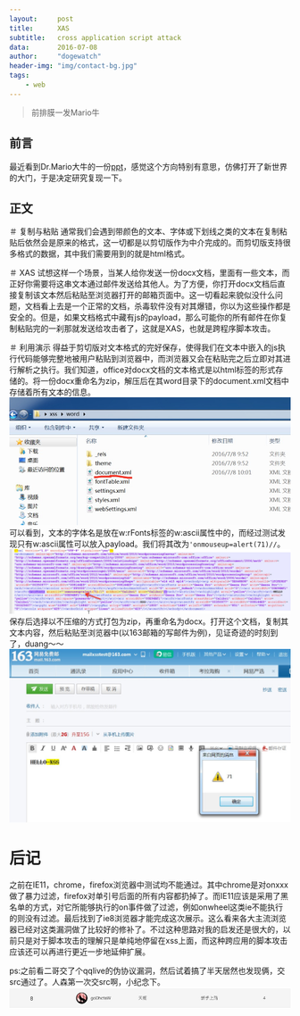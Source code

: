 ```yaml
---
layout:		post
title:		XAS
subtitle:	cross application script attack
data:		2016-07-08
author:		"dogewatch"
header-img:	"img/contact-bg.jpg"
tags:
    - web
---
```


> 前排膜一发Mario牛

## 前言

最近看到Dr.Mario大牛的一份<a href="http://www.slideshare.net/x00mario/copypest">ppt</a>，感觉这个方向特别有意思，仿佛打开了新世界的大门，于是决定研究复现一下。

## 正文

＃ 复制与粘贴
通常我们会遇到带颜色的文本、字体或下划线之类的文本在复制粘贴后依然会是原来的格式，这一切都是以剪切版作为中介完成的。而剪切版支持很多格式的数据，其中我们需要用到的就是html格式。

＃ XAS
试想这样一个场景，当某人给你发送一份docx文档，里面有一些文本，而正好你需要将这串文本通过邮件发送给其他人。为了方便，你打开docx文档后直接复制该文本然后粘贴至浏览器打开的邮箱页面中。这一切看起来貌似没什么问题，文档看上去是一个正常的文档，杀毒软件没有对其爆错，你以为这些操作都是安全的。但是，如果文档格式中藏有js的payload，那么可能你的所有邮件在你复制粘贴完的一刹那就发送给攻击者了，这就是XAS，也就是跨程序脚本攻击。

＃ 利用演示
得益于剪切版对文本格式的完好保存，使得我们在文本中嵌入的js执行代码能够完整地被用户粘贴到浏览器中，而浏览器又会在粘贴完之后立即对其进行解析之执行。我们知道，office对docx文档的文本格式是以html标签的形式存储的。将一份docx重命名为zip，解压后在其word目录下的document.xml文档中存储着所有文本的信息。
![img](/img/post/xas-1.png)
可以看到，文本的字体名是放在w:rFonts标签的w:ascii属性中的，而经过测试发现只有w:ascii属性可以放入payload。我们将其改为```'onmouseup=alert(71)//```。
![img](/img/post/xas-2.png)
保存后选择以不压缩的方式打包为zip，再重命名为docx。打开这个文档，复制其文本内容，然后粘贴至浏览器中(以163邮箱的写邮件为例)，见证奇迹的时刻到了，duang～～
![img](/img/post/xas-3.png)

# 后记
之前在IE11，chrome，firefox浏览器中测试均不能通过。其中chrome是对onxxx做了暴力过滤，firefox对单引号后面的所有内容都扔掉了。而IE11应该是采用了黑名单的方式，对它所能够执行的on事件做了过滤，例如onwheel这类ie不能执行的则没有过滤。最后找到了ie8浏览器才能完成这次展示。这么看来各大主流浏览器已经对这类漏洞做了比较好的修补了。不过这种思路对我的启发还是很大的，以前只是对于脚本攻击的理解只是单纯地停留在xss上面，而这种跨应用的脚本攻击应该还可以再进行更近一步地延伸扩展。

ps:之前看二哥交了个qqlive的伪协议漏洞，然后试着搞了半天居然也发现俩，交src通过了。人森第一次交src啊，小纪念下。
![img](/img/post/xas-4.png)